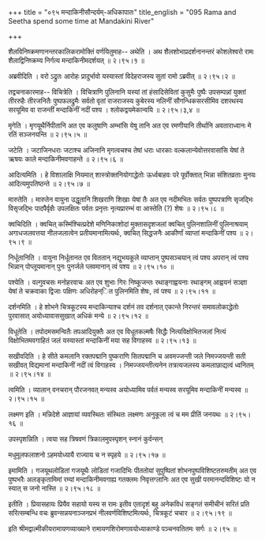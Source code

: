 +++
title = "०९५ मन्दाकिनीसौन्दर्यम्-अधिकापातः"
title_english = "095 Rama and Seetha spend some time at Mandakini River"

+++


शैलविनिष्क्रमणानन्तरकालिकरामोक्तिं वर्णयितुमाह-- अथेति । अथ
शैलशोभाप्रदर्शनानन्तरं कोशलेश्वरो रामः शैलाद्विनिष्क्रम्य निर्गत्य
मन्दाकिनीमदर्शयत्  ॥  २।९५।१़  ॥   

  

अब्रवीदिति । वरो ऽद्रुतः आरोहः प्रादुर्भावो यस्यास्तां विदेहराजस्य सुतां
रामो ऽब्रवीत्  ॥  २।९५।२  ॥   

  

तद्वचनाकारमाह-- विचित्रेति । विचित्राणि पुलिनानि यस्यां तां
हंसादिसेवितां कुसुमैः पुष्पैः उपसम्पन्नां युक्तां तीररुहैः तीरजनितैः
पुष्पफलद्रुमैः सर्वतो वृतां राजराजस्य कुबेरस्य नलिनीं सौगन्धिकसरसीमिव
दशरथस्य सरयूमिव वा राजन्तीं मन्दाकिनीं नदीं पश्य । श्लोकद्वयमेकान्वयि  ॥ 
२।९५।३,४  ॥   

  

मृगेति । मृगयूथैर्निपीतानि अत एव कलुषाणि अम्भांसि येषु तानि अत एव
रमणीयानि तीर्थानि अवताराध्वानः मे रतिं सञ्जनयन्ति  ॥  २।९५।५  ॥   

  

जटेति । जटाजिनधराः जटाश्च अजिनानि मृगत्वचश्च तेषां धराः धारकाः
वल्कलान्येवोत्तरवासांसि येषां ते ऋषयः काले मन्दाकिनीमवगाहन्ते  ॥  २।९५।६
 ॥   

  

आदित्यमिति । हे विशालाक्षि नियमात् शास्त्रोक्तनियोगाद्धेतोः ऊर्ध्वबाहवः
परे पूर्वोक्तात् भिन्ना संशितव्रताः मुनयः आदित्यमुपतिष्ठन्ते  ॥  २।९५।७
 ॥   

  

मारुतेति । मारुतेन वायुना उद्धूतानि शिखराणि शिखाः येषां तैः अत एव
नदीमभितः सर्वतः पुष्पपत्राणि सृजद्भिः विसृजद्भिः पादपैर्वृक्षैः
उपलक्षितः पर्वतः प्रनृत्तः नृत्यप्रारम्भं वा आस्तेति (?) शेषः  ॥  २।९५।८
 ॥   

  

क्वचिदिति । क्वचित् कस्मिंश्चित्प्रदेशे मणिनिकाशोदां मुक्तासदृशजलां
क्वचित् पुलिनशालिनीं पुलिनाश्रयाम् अगाधजलवत्तया नीलजलात्वेन
प्रतीयमानामित्यर्थः, क्वचित् सिद्धजनैः आकीर्णां व्याप्तां मन्दाकिनीं
पश्य  ॥  २।९५।९  ॥   

  

निर्धूतानिति । वायुना निर्धूतानत एव विततान् नद्युभयकूले व्याप्तान्
पुष्पसञ्चयान् त्वं पश्य अपरान् त्वं पश्य भिन्नान् पोप्लूयमानान् पुनः
पुनर्जले प्लवमानान् त्वं पश्य  ॥  २।९५।१०  ॥   

  

पश्येति । वल्गुवचसः मनोहरवाचः अत एव शुभाः गिरः निष्कूजन्तः
रथाङ्गाह्वयनाः रथाङ्गम् आह्वयनं सञ्ज्ञा येषां ते चक्रवाका द्विजाः
पक्षिणः अधिरोहन्ित पुलिनमिति शेषः, त्वं पश्य  ॥  २।९५।११  ॥   

  

दर्शनमिति । हे शोभने चित्रकूटस्य मन्दाकिन्याश्च दर्शनं तव दर्शनात्
एकान्ते निरन्तरं समावलोकाद्धेतोः पुरवासात् अयोध्यावाससुखात् अधिकं मन्ये
 ॥  २।९५।१२  ॥   

  

विधूतेति । तपोदमसमन्वितैः तपआदियुक्तैः अत एव विधूतकल्मषैः सिद्धैः
नित्यविक्षोभितजलां नित्यं विक्षोभितमवगाहितं जलं यस्यास्तां मन्दाकिनीं
मया सह विगाहस्व  ॥  २।९५।१३  ॥   

  

सखीवदिति । हे सीते कमलानि रक्तपद्मानि पुष्कराणि सितपद्मानि च अवमज्जन्ती
जले निमज्जयन्ती सती सखीवत् विद्यमानां मन्दाकिनीं नदीं त्वं विगाहस्व ।
निमज्जयन्तीत्यनेन तत्रत्यजलस्य कमलाछाद्यत्वं ध्वनितम्  ॥  २।९५।१४  ॥   

  

त्वमिति । व्यालान् वनचरान् पौरजनवत् मन्यस्व अयोध्यामिव पर्वतं मन्यस्व
सरयूमिव मन्दाकिनीं मन्यस्व  ॥  २।९५।१५  ॥   

  

लक्ष्मण इति । मन्निदेशे आज्ञायां व्यवस्थितः संस्थितः लक्ष्मणः अनुकूला
त्वं च मम प्रीतिं जनयथः  ॥  २।९५।१६  ॥   

  

उपस्पृशन्निति । त्वया सह त्रिषवणं त्रिकालमुपस्पृशन् स्नानं कुर्वन्सन्  

मधुमूलफलाशनो ऽहमयोध्यायै राज्याय च न स्पृहये  ॥  २।९५।१७  ॥   

  

इमामिति । गजयूथलोडितां गजयूथैः लोडितां गजादिभिः पीततोयां सुपुष्पितां
शोभनपुष्पविशिष्टतरुमतीम् अत एव पुष्पभरैः अलङ्कृतामिमां रम्यां
मन्दाकिनीमवगाह्य गतक्लमः निवृत्तग्लानिः अत एव सुखी परमानन्दविशिष्टः यो न
स्यात् स जनो नास्ति  ॥  २।९५।१८  ॥   

  

इतीति । प्रियासहायः प्रियैव सहायो यस्य स रामः इतीव एतादृशं बहु अनेकविधं
सङ्गतं समीचीनं सरितं प्रति सरित्सम्बन्धि वचः ब्रुवन्सन्नयनाञ्जनप्रभं
नीलवर्णविशिष्टमित्यर्थः, चित्रकूटं चचार  ॥  २।९५।१९  ॥   

  

इति श्रीमद्वाल्मीकीयरामायणव्याख्याने रामायणशिरोमणावयोध्याकाण्डे
पञ्चनवतितमः सर्गः  ॥  २।९५  ॥   

  

  


